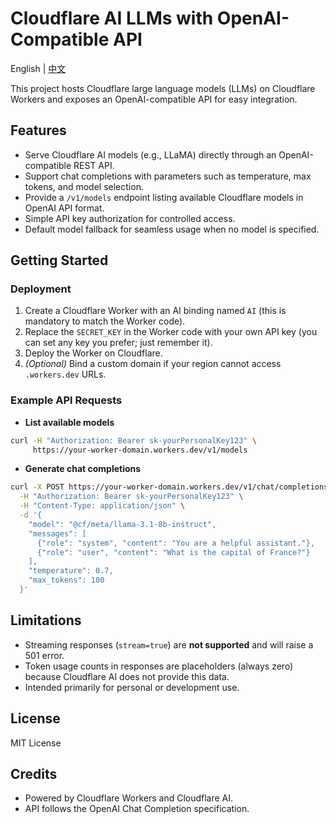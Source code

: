 # Cloudflare AI LLMs with OpenAI-Compatible API

English | [中文](https://github.com/Drigrow/cloudflare-llm-openai-api/blob/main/README-CN.md)

This project hosts Cloudflare large language models (LLMs) on Cloudflare Workers and exposes an OpenAI-compatible API for easy integration.

## Features

- Serve Cloudflare AI models (e.g., LLaMA) directly through an OpenAI-compatible REST API.
- Support chat completions with parameters such as temperature, max tokens, and model selection.
- Provide a `/v1/models` endpoint listing available Cloudflare models in OpenAI API format.
- Simple API key authorization for controlled access.
- Default model fallback for seamless usage when no model is specified.

## Getting Started

### Deployment

1. Create a Cloudflare Worker with an AI binding named `AI` (this is mandatory to match the Worker code).
2. Replace the `SECRET_KEY` in the Worker code with your own API key (you can set any key you prefer; just remember it).
3. Deploy the Worker on Cloudflare.
4. *(Optional)* Bind a custom domain if your region cannot access `.workers.dev` URLs.

### Example API Requests

- **List available models**

```bash
curl -H "Authorization: Bearer sk-yourPersonalKey123" \
     https://your-worker-domain.workers.dev/v1/models
````

* **Generate chat completions**

```bash
curl -X POST https://your-worker-domain.workers.dev/v1/chat/completions \
  -H "Authorization: Bearer sk-yourPersonalKey123" \
  -H "Content-Type: application/json" \
  -d '{
    "model": "@cf/meta/llama-3.1-8b-instruct",
    "messages": [
      {"role": "system", "content": "You are a helpful assistant."},
      {"role": "user", "content": "What is the capital of France?"}
    ],
    "temperature": 0.7,
    "max_tokens": 100
  }'
```

## Limitations

* Streaming responses (`stream=true`) are **not supported** and will raise a 501 error.
* Token usage counts in responses are placeholders (always zero) because Cloudflare AI does not provide this data.
* Intended primarily for personal or development use.

## License

MIT License

## Credits

* Powered by Cloudflare Workers and Cloudflare AI.
* API follows the OpenAI Chat Completion specification.

